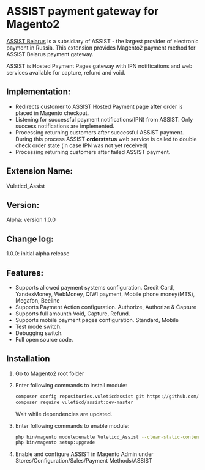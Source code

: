 ASSIST payment gateway for Magento2
==========================

[ASSIST Belarus](http://www.belassist.by/) is a subsidiary of ASSIST - the largest provider of electronic payment in Russia. This extension provides Magento2 payment method for ASSIST Belarus payment gateway.

ASSIST is Hosted Payment Pages gateway with IPN notifications and web services available for capture, refund and void.

Implementation:
------------------------

- Redirects customer to ASSIST Hosted Payment page after order is placed in Magento checkout.
- Listening for successful payment notifications(IPN) from ASSIST. Only success notifications are implemented.
- Processing returning customers after successful ASSIST payment. During this process ASSIST **orderstatus** web service is called to double check order state (in case IPN was not yet received)
- Processing returning customers after failed ASSIST payment.

Extension Name:
------------------------

Vuleticd_Assist

Version:
------------------------

Alpha: version 1.0.0

Change log:
------------------------

1.0.0: initial alpha release

Features:
------------------------

- Supports allowed payment systems configuration. Credit Card, YandexMoney, WebMoney, QIWI payment, Mobile phone money(MTS), Megafon, Beeline
- Supports Payment Action configuration. Authorize, Authorize & Capture
- Supports full amounth Void, Capture, Refund.
- Supports mobile payment pages configuration. Standard, Mobile
- Test mode switch.
- Debugging switch.
- Full open source code.


Installation
------------------------

1. Go to Magento2 root folder
2. Enter following commands to install module:

    ```bash
    composer config repositories.vuleticdassist git https://github.com/vuleticd/vuleticd_assist2.git
    composer require vuleticd/assist:dev-master
    ```
   Wait while dependencies are updated.

3. Enter following commands to enable module:

    ```bash
    php bin/magento module:enable Vuleticd_Assist --clear-static-content
    php bin/magento setup:upgrade
    ```
4. Enable and configure ASSIST in Magento Admin under Stores/Configuration/Sales/Payment Methods/ASSIST